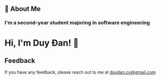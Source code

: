 ## 🚀 About Me

### I'm a second-year student majoring in software engineering

# Hi, I'm Duy Đan! 👋

## Feedback

If you have any feedback, please reach out to me at duydan.cv@gmail.com
